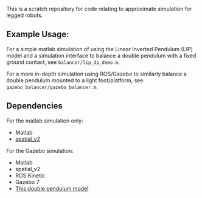 This is a scratch repository for code relating to approximate simulation for legged robots. 

## Example Usage:

For a simple matlab simulation of using the Linear Inverted Pendulum (LIP) model and a 
simulation interface to balance a double pendulum with a fixed ground contact, see `balancer/lip_dp_demo.m`.

For a more in-depth simulation using ROS/Gazebo to similarly balance a double pendulum mounted to a 
light foot/platform, see `gazebo_balancer/gazebo_balancer.m`.

## Dependencies

For the matlab simulation only:
- Matlab
- [spatial\_v2](http://royfeatherstone.org/spatial/v2/)

For the Gazebo simulation:
- Matlab 
- spatial\_v2
- ROS Kinetic
- Gazebo 7
- [This double pendulum model](https://github.com/vincekurtz/double_pendulum_gazebo)
